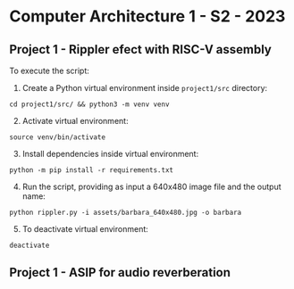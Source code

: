 # Computer Architecture 1 - S2 - 2023
## Project 1 - Rippler efect with RISC-V assembly

To execute the script:

1. Create a Python virtual environment inside `project1/src` directory:
```
cd project1/src/ && python3 -m venv venv
```
2. Activate virtual environment:
```
source venv/bin/activate
```
3. Install dependencies inside virtual environment:
```
python -m pip install -r requirements.txt
```
4. Run the script, providing as input a 640x480 image file and the output name:
```
python rippler.py -i assets/barbara_640x480.jpg -o barbara
```
5. To deactivate virtual environment:
```
deactivate
```

## Project 1 - ASIP for audio reverberation
